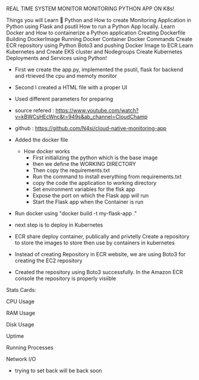 REAL TIME SYSTEM MONITOR MONITORING PYTHON APP ON K8s!

Things you will Learn 🤯
Python and How to create Monitoring Application in Python using Flask and psutil
How to run a Python App locally.
Learn Docker and How to containerize a Python application
Creating Dockerfile
Building DockerImage
Running Docker Container
Docker Commands
Create ECR repository using Python Boto3 and pushing Docker Image to ECR
Learn Kubernetes and Create EKS cluster and Nodegroups
Create Kubernetes Deployments and Services using Python!

- First we create the app.py, implemented the psutil, flask for backend and rtrieved the cpu and memoty monitor
- Second I created a HTML file with a proper UI
- Used different parameters for preparing 
- source refered : https://www.youtube.com/watch?v=kBWCsHEcWnc&t=949s&ab_channel=CloudChamp
- github : https://github.com/N4si/cloud-native-monitoring-app
- Added the docker file
    - How docker works
        - First initializing the python which is the base image
        - then we define the WORKING DIRECTORY
        - Then copy the requirements.txt 
        - Run the command to install everything from requirements.txt
        - copy the code the application to working directory
        - Set environment variables for the flsk app
        - Expose the port on which the Flask app will run
        - Start the Flask app when the Container is run

- Run docker using  "docker build -t my-flask-app ."

- next step is to deploy in Kubernetes

- ECR share deploy container, publically and privtelly Create a repository to store the images to store then use by containers in kubernetes  

- Instead of creating Repository in ECR website, we are using Boto3 for creating the EC2 repository

- Created the repository using Boto3 successfully. In the Amazon ECR console the repository is properly visiible

Stats Cards:

CPU Usage

RAM Usage

Disk Usage

Uptime

Running Processes

Network I/O

- trying to set back will be back soon
